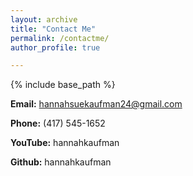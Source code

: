 ```yaml
---
layout: archive
title: "Contact Me"
permalink: /contactme/
author_profile: true

---
```


{% include base_path %}

**Email:** hannahsuekaufman24@gmail.com

**Phone:** (417) 545-1652

**YouTube:** hannahkaufman

**Github:** hannahkaufman
